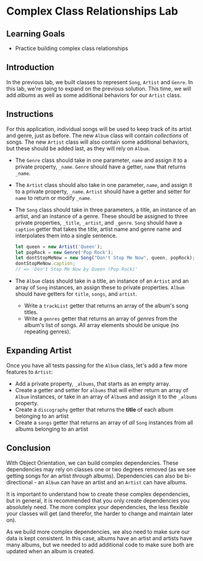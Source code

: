 # Complex Class Relationships Lab

## Learning Goals

- Practice building complex class relationships

## Introduction

In the previous lab, we built classes to represent `Song`, `Artist` and `Genre`.
In this lab, we're going to expand on the previous solution. This time, we will
add _albums_ as well as some additional behaviors for our `Artist` class.

## Instructions

For this application, individual songs will be used to keep track of its artist
and genre, just as before. The new `Album` class will contain _collections_ of
songs. The new `Artist` class will also contain some additional behaviors, but
these should be added last, as they will rely on `Album`.

- The `Genre` class should take in one parameter, `name` and assign it to a
  private property, `_name`. `Genre` should have a getter, `name` that returns
  `_name`.

- The `Artist` class should also take in one parameter, `name`, and assign it
  to a private property, `_name`. `Artist` should have a getter and setter for
  `name` to return or modify `_name`.

- The `Song` class should take in three parameters, a title, an instance of an
  artist, and an instance of a genre. These should be assigned to three private
  properties, `_title`, `_artist`, and `_genre`. `Song` should have a `caption`
  getter that takes the title, artist name and genre name and interpolates them
  into a single sentence.

  ```js
  let queen = new Artist('Queen');
  let popRock = new Genre('Pop Rock');
  let dontStopMeNow = new Song("Don't Stop Me Now", queen, popRock);
  dontStopMeNow.caption;
  // => 'Don't Stop Me Now by Queen (Pop Rock)'
  ```

- The `Album` class should take in a title, an instance of an `Artist`
  and an array of `Song` instances, an assign these to private properties.
  `Album` should have getters for `title`, `songs`, and `artist`.

  - Write a `trackList` getter that returns an array of the album's song
    titles.
  - Write a `genres` getter that returns an array of _genres_ from the
    album's list of songs. All array elements should be unique (no repeating
    genres).

## Expanding Artist

Once you have all tests passing for the `Album` class, let's add a few more
features to `Artist`:

- Add a private property, `_albums`, that starts as an empty array.
- Create a getter and setter for `albums` that will either return an array
  of `Album` instances, or take in an array of `Album`s and assign it to the
  `_albums` property.
- Create a `discography` getter that returns the **title** of each album
  belonging to an artist
- Create a `songs` getter that returns an array of _all_ `Song` instances from
  all albums belonging to an artist

## Conclusion

With Object Orientation, we can build complex dependencies. These dependencies
may rely on classes one or two degrees removed (as we see getting songs for
an artist _through_ albums). Dependencies can also be bi-directional - an
`Album` can have an artist and an `Artist` can have albums.

It is important to understand how to create these complex dependencies, but in
general, it is recommended that you only create dependencies you absolutely
need. The more complex your dependencies, the less flexible your classes will
get (and therefor, the harder to change and maintain later on).

As we build more complex dependencies, we also need to make sure our data
is kept consistent. In this case, albums have an artist and artists have many
albums, but we needed to add additional code to make sure both are updated
when an album is created.
